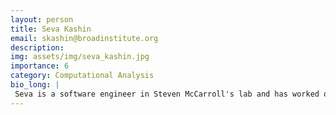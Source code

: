 ```yaml
---
layout: person
title: Seva Kashin
email: skashin@broadinstitute.org
description: 
img: assets/img/seva_kashin.jpg
importance: 6
category: Computational Analysis
bio_long: |
 Seva is a software engineer in Steven McCarroll's lab and has worked on various copy number variation and single cell analysis projects. He's very excited by  neuroscience, literature and history.
---
```

